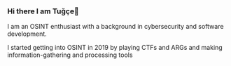 ### Hi there I am Tuğçe👋
I am an OSINT enthusiast with a background in cybersecurity and software development. 

I started getting into OSINT in 2019 by playing CTFs and ARGs and making information-gathering and processing tools 
<!--

- 🔭 I’m currently working on ...
- 🌱 I’m currently learning ...
- 👯 I’m looking to collaborate on ...
- 🤔 I’m looking for help with ...
- 💬 Ask me about ...
- 📫 How to reach me: ...
- 😄 Pronouns: ...
- ⚡ Fun fact: ...
-->

